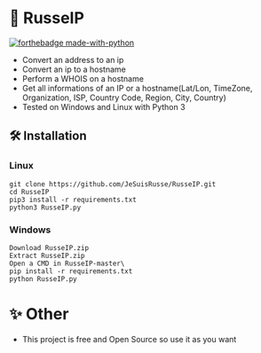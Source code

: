 # 📡 RusseIP 
[![forthebadge made-with-python](http://ForTheBadge.com/images/badges/made-with-python.svg)](https://www.python.org/)
* Convert an address to an ip
* Convert an ip to a hostname
* Perform a WHOIS on a hostname
* Get all informations of an IP or a hostname(Lat/Lon, TimeZone, Organization, ISP, Country Code, Region, City, Country)
* Tested on Windows and Linux with Python 3
## 🛠 Installation
### Linux
```
git clone https://github.com/JeSuisRusse/RusseIP.git
cd RusseIP
pip3 install -r requirements.txt
python3 RusseIP.py
```
### Windows
```
Download RusseIP.zip
Extract RusseIP.zip
Open a CMD in RusseIP-master\
pip install -r requirements.txt
python RusseIP.py
```
# ✨ Other 
* This project is free and Open Source so use it as you want 
